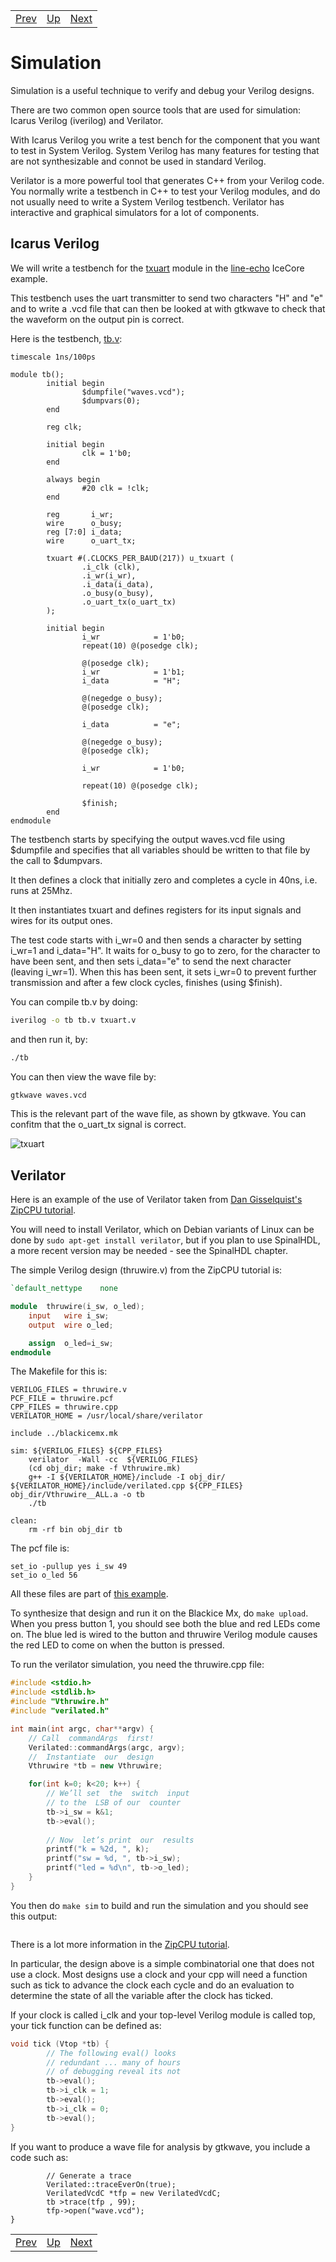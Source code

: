 |                        |                        |                        |
|------------------------|------------------------|------------------------|
|[Prev](../Debugging/Debugging.html)|[Up](..) |[Next](../Audio/Audio.html)|

# Simulation

Simulation is a useful technique to verify and debug your Verilog designs.

There are two common open source tools that are used for simulation: Icarus Verilog (iverilog) and Verilator.

With Icarus Verilog you write a test bench for the component that you want to test in System Verilog. System Verilog has many features for testing that are not synthesizable and connot be used in standard Verilog.

Verilator is a more powerful tool that generates C++ from your Verilog code. You normally write a testbench in C++ to test your Verilog modules, and do not usually need to write a System Verilog testbench. Verilator has interactive and graphical simulators for a lot of components.

## Icarus Verilog

We will write a testbench for the [txuart](https://github.com/folknology/IceCore/blob/USB-CDC-issue-3/Examples/line-echo/txuart.v)  module in the [line-echo](https://github.com/folknology/IceCore/tree/USB-CDC-issue-3/Examples/line-echo) IceCore example.

This testbench uses the uart transmitter to send two characters "H" and "e" and to write a .vcd file that can then be looked at with gtkwave to check that the waveform on the output pin is correct.

Here is the testbench, [tb.v](https://github.com/lawrie/blackicemxbook/blob/master/examples/sim/tb.v):

```
timescale 1ns/100ps

module tb();
        initial begin
                $dumpfile("waves.vcd");
                $dumpvars(0);
        end

        reg clk;

        initial begin
                clk = 1'b0;
        end

        always begin
                #20 clk = !clk;
        end

        reg       i_wr;
        wire      o_busy;
        reg [7:0] i_data;
        wire      o_uart_tx;

        txuart #(.CLOCKS_PER_BAUD(217)) u_txuart (
                .i_clk (clk),
                .i_wr(i_wr),
                .i_data(i_data),
                .o_busy(o_busy),
                .o_uart_tx(o_uart_tx)
        );

        initial begin
                i_wr            = 1'b0;
                repeat(10) @(posedge clk);

                @(posedge clk);
                i_wr            = 1'b1;
                i_data          = "H";

                @(negedge o_busy);
                @(posedge clk);

                i_data          = "e";

                @(negedge o_busy);
                @(posedge clk);
                
                i_wr            = 1'b0;

                repeat(10) @(posedge clk);

                $finish;
        end
endmodule
```

The testbench starts by specifying the output waves.vcd file using $dumpfile and specifies that all variables should be written to that file by the call to $dumpvars.

It then defines a clock that initially zero and completes a cycle in 40ns, i.e. runs at 25Mhz.

It then instantiates txuart and defines registers for its input signals and wires for its output ones.

The test code starts with i_wr=0 and then sends a character by setting i_wr=1 and i_data="H". It waits for o_busy to go to zero, for the character to have been sent, and then sets i_data="e" to send the next character (leaving i_wr=1). When this has been sent, it sets i_wr=0 to prevent further transmission and after a few clock cycles, finishes (using $finish).

You can compile tb.v by doing:

```sh
iverilog -o tb tb.v txuart.v
```

and then run it, by:

```sh
./tb
```

You can then view the wave file by:

```sh
gtkwave waves.vcd
```

This is the relevant part of the wave file, as shown by gtkwave. You can confitm that the o_uart_tx signal is correct.

![txuart](./txuart.png)

## Verilator

Here is an example of the use of Verilator taken from [Dan Gisselquist's ZipCPU tutorial](https://zipcpu.com/tutorial/lsn-01-wires.pdf).

You will need to install Verilator, which on Debian variants of Linux can be done by `sudo apt-get install verilator`, but if you plan to use SpinalHDL, a more recent version may be needed - see the SpinalHDL chapter.

The simple Verilog design (thruwire.v) from the ZipCPU tutorial is:

```verilog
`default_nettype 	none

module	thruwire(i_sw, o_led);
	input	wire i_sw;
	output	wire o_led;

	assign	o_led=i_sw;
endmodule
```

The Makefile for this is:

```make
VERILOG_FILES = thruwire.v
PCF_FILE = thruwire.pcf
CPP_FILES = thruwire.cpp
VERILATOR_HOME = /usr/local/share/verilator

include ../blackicemx.mk

sim: ${VERILOG_FILES} ${CPP_FILES}
	verilator  -Wall -cc  ${VERILOG_FILES}
	(cd obj_dir; make -f Vthruwire.mk)
	g++ -I ${VERILATOR_HOME}/include -I obj_dir/ ${VERILATOR_HOME}/include/verilated.cpp ${CPP_FILES}  obj_dir/Vthruwire__ALL.a -o tb
	./tb

clean:
	rm -rf bin obj_dir tb
```

The pcf file is:

```
set_io -pullup yes i_sw 49
set_io o_led 56
```

All these files are part of [this example](https://github.com/lawrie/blackicemxbook/tree/master/examples/verilator).

To synthesize that design and run it on the Blackice Mx, do `make upload`. When you press button 1, you should see both the blue and red LEDs come on. The blue led is wired to the button and thruwire Verilog module causes the red LED to come on when the button is pressed.

To run the verilator simulation, you need the thruwire.cpp file:

```cpp
#include <stdio.h>
#include <stdlib.h>
#include "Vthruwire.h"
#include "verilated.h"

int main(int argc, char**argv) {
	// Call  commandArgs  first!
	Verilated::commandArgs(argc, argv);
	//  Instantiate  our  design
	Vthruwire *tb = new Vthruwire;

	for(int k=0; k<20; k++) {
		// We’ll set  the  switch  input
		// to the  LSB of our  counter
		tb->i_sw = k&1;
		tb->eval();
		
		// Now  let’s print  our  results
		printf("k = %2d, ", k);
		printf("sw = %d, ", tb->i_sw);
		printf("led = %d\n", tb->o_led);
	}
}
```

You then do `make sim` to build and run the simulation and you should see this output:

```
```

There is a lot more information in the [ZipCPU tutorial](https://zipcpu.com/tutorial/).

In particular, the design above is a simple combinatorial one that does not use a clock. Most designs use a clock and your cpp will need a function such as tick to advance the clock each cycle and do an evaluation to determine the state of all the variable after the clock has ticked.

If your clock is called i_clk and your top-level Verilog module is called top, your tick function can be defined as:

```cpp
void tick (Vtop *tb) {
        // The following eval() looks
        // redundant ... many of hours
        // of debugging reveal its not
        tb->eval();
        tb->i_clk = 1;
        tb->eval();
        tb->i_clk = 0;
        tb->eval();
}
```

If you want to produce a wave file for analysis by gtkwave, you include a code such as:

```cp
        // Generate a trace
        Verilated::traceEverOn(true);
        VerilatedVcdC *tfp = new VerilatedVcdC;
        tb >trace(tfp , 99);
        tfp->open("wave.vcd");
}
```

|                        |                        |                        |
|------------------------|------------------------|------------------------|
|[Prev](../Debugging/Debugging.html)|[Up](..) |[Next](../Audio/Audio.html)|
